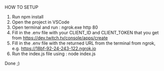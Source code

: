 HOW TO SETUP

1. Run npm install
2. Open the project in VSCode
3. Open terminal and run : ngrok.exe http 80
4. Fill in the .env file with your CLIENT_ID and CLIENT_TOKEN that you get from https://dev.twitch.tv/console/apps/create
5. Fill in the .env file with the returned URL from the terminal from ngrok, e.g. https://18bf-92-24-243-122.ngrok.io
6. Run the index.js file using : node index.js


Done ;)

